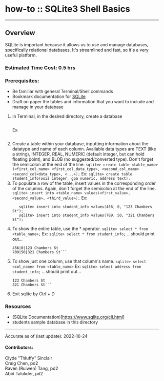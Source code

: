 # how-to :: SQLite3 Shell Basics
---
## Overview
SQLite is important because it allows us to use and manage databases, specifically relational databases. It's streamlined and fast, so it's a very useful platform.

### Estimated Time Cost: 0.5 hrs

### Prerequisites:

- Be familiar with general Terminal/Shell commands
- Bookmark documentation for [SQLite](https://www.sqlite.org/cli.html)
- Draft on paper the tables and information that you want to include and manage in your database

1. In Terminal, in the desired directory, create a database
    ```$ sqlite3 <database_name>
    ```
	Ex:
    ```$ sqlite3 students
    ```
2. Create a table within your database, inputting information about the datatype and name of each column. Available data types are TEXT (like a string), INTEGER, REAL, NUMERIC (default integer, but can hold floating point), and BLOB (no suggested/converted type). Don't forget the semicolon at the end of the line.
    ```sqlite> create table <table_name>(<first_col_name> <first_col_data_type>, <second_col_name> <second_col<data_type>, <...>);```
	Ex:
	```sqlite> create table student_info(osis integer, gpa numeric, address text);```
3. To populate a row of the table, insert values in the corresponding order of the columns. Again, don't forget the semicolon at the end of the line.
	```sqlite> insert into <table_name> values(<first_value>, <second_value>, <third_value>);```
	Ex:
	```sqlite> insert into student_info values(123, 100, "345 Chambers St");
	   sqlite> insert into student_info values(456, 0, "123 Chambers St");
	   sqlite> insert into student_info values(789, 50, "321 Chambers St");
	```
4. To show the entire table, use the * operator.
    ```sqlite> select * from <table_name>;```
	Ex:
	```sqlite> select * from student_info;```
	...should print out...
	```123|100|345 Chambers St
	456|0|123 Chambers St
    789|50|321 Chambers St```
5. To show just one column, use that column's name.
	```sqlite> select <col_name> from <table_name>```
	Ex:
	```sqlite> select address from student_info;```
	...should print out...
	```345 Chambers St
	123 Chambers St
	321 Chambers St```
6. Exit sqlite by Ctrl + D
### Resources
* (SQLite Documentation)[https://www.sqlite.org/cli.html]
* students sample database in this directory

---

Accurate as of (last update): 2022-10-24

#### Contributors:  
Clyde "Thluffy" Sinclair  
Craig Chen, pd2  
Raven (Ruiwen) Tang, pd2  
Abid Talukder, pd2  